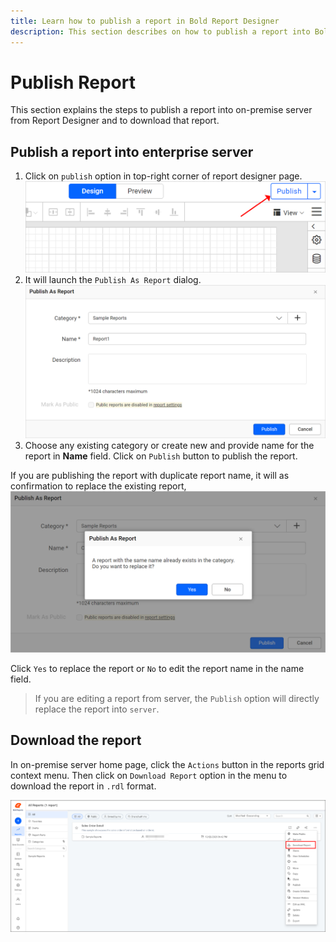 ```yaml
---
title: Learn how to publish a report in Bold Report Designer
description: This section describes on how to publish a report into Bold Reports report server in Bold Report Designer
---
```


# Publish Report

This section explains the steps to publish a report into on-premise server from Report Designer and to download that report.

## Publish a report into enterprise server

1. Click on `publish` option in top-right corner of report designer page.
![Publish menu in web designer](/static/assets/on-premise/images/report-designer/save-report/save-menu.png '#width=350px')
2. It will launch the `Publish As Report` dialog.
![Publish a new report into report server](/static/assets/on-premise/images/report-designer/save-report/save-as-report-dialog.png)
3. Choose any existing category or create new and provide name for the report in **Name** field. Click on `Publish` button to publish the report.

If you are publishing the report with duplicate report name, it will as confirmation to replace the existing report,
![Replace report alert](/static/assets/on-premise/images/report-designer/save-report/replace-existing-report-alert.png '#width=450px')

Click `Yes` to replace the report or `No` to edit the report name in the name field.

> If you are editing a report from server, the `Publish` option will directly replace the report into `server`.

## Download the report

In on-premise server home page, click the `Actions` button in the reports grid context menu. Then click on `Download Report` option in the menu to download the report in `.rdl` format.

![Download report](/static/assets/on-premise/images/report-designer/save-report/download-report.png)